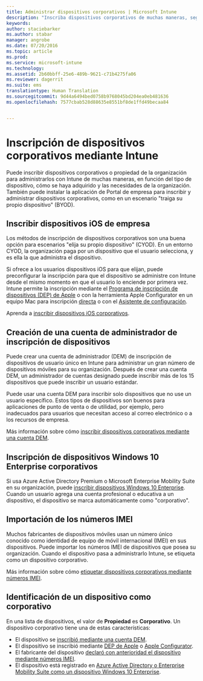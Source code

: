 ```yaml
---
title: Administrar dispositivos corporativos | Microsoft Intune
description: "Inscriba dispositivos corporativos de muchas maneras, según el tipo de dispositivo, cómo se haya adquirido y las necesidades de la organización."
keywords: 
author: staciebarker
ms.author: stabar
manager: angrobe
ms.date: 07/20/2016
ms.topic: article
ms.prod: 
ms.service: microsoft-intune
ms.technology: 
ms.assetid: 2b60bbff-25e6-489b-9621-c71b4275fa06
ms.reviewer: dagerrit
ms.suite: ems
translationtype: Human Translation
ms.sourcegitcommit: 9d44a6494bed0758b9768045bd204ea0eb481636
ms.openlocfilehash: 7577cbab528d88635e8551bf8de1ffd49becaa84


---
```


# <a name="enroll-corporateowned-devices-by-using-intune"></a>Inscripción de dispositivos corporativos mediante Intune

Puede inscribir dispositivos corporativos o propiedad de la organización para administrarlos con Intune de muchas maneras, en función del tipo de dispositivo, cómo se haya adquirido y las necesidades de la organización. También puede instalar la aplicación de Portal de empresa para inscribir y administrar dispositivos corporativos, como en un escenario "traiga su propio dispositivo" (BYOD).

## <a name="enroll-corporateowned-ios-devices"></a>Inscribir dispositivos iOS de empresa

Los métodos de inscripción de dispositivos corporativos son una buena opción para escenarios "elija su propio dispositivo" (CYOD). En un entorno CYOD, la organización paga por un dispositivo que el usuario selecciona, y es ella la que administra el dispositivo.

Si ofrece a los usuarios dispositivos iOS para que elijan, puede preconfigurar la inscripción para que el dispositivo se administre con Intune desde el mismo momento en que el usuario lo enciende por primera vez. Intune permite la inscripción mediante el [Programa de inscripción de dispositivos (DEP) de Apple](ios-device-enrollment-program-in-microsoft-intune.md) o con la herramienta Apple Configurator en un equipo Mac para inscripción [directa](ios-direct-enrollment-in-microsoft-intune.md) o con el [Asistente de configuración](ios-setup-assistant-enrollment-in-microsoft-intune.md).

Aprenda a [inscribir dispositivos iOS corporativos](enroll-corporate-owned-ios-devices-in-microsoft-intune.md).

## <a name="create-a-device-enrollment-manager-account"></a>Creación de una cuenta de administrador de inscripción de dispositivos

Puede crear una cuenta de administrador (DEM) de inscripción de dispositivos de usuario único en Intune para administrar un gran número de dispositivos móviles para su organización. Después de crear una cuenta DEM, un administrador de cuentas designado puede inscribir más de los 15 dispositivos que puede inscribir un usuario estándar.

Puede usar una cuenta DEM para inscribir solo dispositivos que no use un usuario específico. Estos tipos de dispositivos son buenos para aplicaciones de punto de venta o de utilidad, por ejemplo, pero inadecuados para usuarios que necesitan acceso al correo electrónico o a los recursos de empresa.

Más información sobre cómo [inscribir dispositivos corporativos mediante una cuenta DEM](enroll-corporate-owned-devices-with-the-device-enrollment-manager-in-microsoft-intune.md).

## <a name="enroll-corporateowned-windows-10-enterprise-devices"></a>Inscripción de dispositivos Windows 10 Enterprise corporativos

Si usa Azure Active Directory Premium o Microsoft Enterprise Mobility Suite en su organización, puede [inscribir dispositivos Windows 10 Enterprise](https://docs.microsoft.com/active-directory/active-directory-azureadjoin-windows10-devices-overview). Cuando un usuario agrega una cuenta profesional o educativa a un dispositivo, el dispositivo se marca automáticamente como "corporativo".

## <a name="import-imei-numbers"></a>Importación de los números IMEI

Muchos fabricantes de dispositivos móviles usan un número único conocido como identidad de equipo de móvil internacional (IMEI) en sus dispositivos. Puede importar los números IMEI de dispositivos que posea su organización. Cuando el dispositivo pasa a administrarlo Intune, se etiqueta como un dispositivo corporativo.

Más información sobre cómo [etiquetar dispositivos corporativos mediante números IMEI](specify-corporate-owned-devices-with-international-mobile-equipment-identity-imei-numbers.md).

## <a name="identify-a-device-as-corporateowned"></a>Identificación de un dispositivo como corporativo

En una lista de dispositivos, el valor de **Propiedad** es **Corporativo**. Un dispositivo corporativo tiene una de estas características:

 - El dispositivo se [inscribió mediante una cuenta DEM](enroll-corporate-owned-devices-with-the-device-enrollment-manager-in-microsoft-intune.md).
 - El dispositivo se inscribió mediante [DEP de Apple](ios-device-enrollment-program-in-microsoft-intune.md) o [Apple Configurator](ios-setup-assistant-enrollment-in-microsoft-intune.md).
 - El fabricante del dispositivo [declaró con anterioridad el dispositivo mediante números IMEI](specify-corporate-owned-devices-with-international-mobile-equipment-identity-imei-numbers.md).
 - El dispositivo está registrado en [Azure Active Directory o Enterprise Mobility Suite como un dispositivo Windows 10 Enterprise](https://docs.microsoft.com/active-directory/active-directory-azureadjoin-windows10-devices-overview).



<!--HONumber=Nov16_HO2-->


